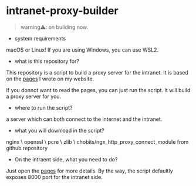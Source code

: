 # intranet-proxy-builder

> warning⚠️: on building now.

- system requirements

macOS or Linux! If you are using Windows, you can use WSL2.

- what is this repository for?

This repository is a script to build a proxy server for the intranet. It is based on the [pages](https://charlesfrazier.github.io/tech/proxy.html) I wrote on my website.

If you donnot want to read the pages, you can just run the script. It will build a proxy server for you.

- where to run the script?

a server which can both connect to the internet and the intranet.

- what you will download in the script?

nginx \ openssl \ pcre \ zlib \ chobits/ngx_http_proxy_connect_module from github repository

- On the intraent side, what you need to do?

Just open the [pages](https://charlesfrazier.github.io/tech/proxy.html) for more details. By the way, the script defaultly exposes 8000 port for the intranet side.
